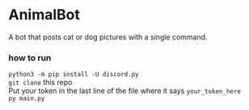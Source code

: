 # AnimalBot
A bot that posts cat or dog pictures with a single command.

### how to run
`python3 -m pip install -U discord.py`   
`git clone` this repo   
Put your token in the last line of the file where it says `your_token_here`   
`py main.py`
